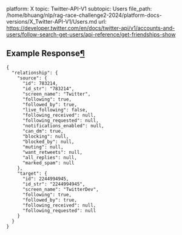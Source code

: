 platform: X
topic: Twitter-API-V1
subtopic: Users
file_path: /home/bhuang/nlp/rag-race-challenge2-2024/platform-docs-versions/X_Twitter-API-V1/Users.md
url: https://developer.twitter.com/en/docs/twitter-api/v1/accounts-and-users/follow-search-get-users/api-reference/get-friendships-show

## Example Response[¶](#example-response "Permalink to this headline")

    {
      "relationship": {
        "source": {
          "id": 783214,
          "id_str": "783214",
          "screen_name": "Twitter",
          "following": true,
          "followed_by": true,
          "live_following": false,
          "following_received": null,
          "following_requested": null,
          "notifications_enabled": null,
          "can_dm": true,
          "blocking": null,
          "blocked_by": null,
          "muting": null,
          "want_retweets": null,
          "all_replies": null,
          "marked_spam": null
        },
        "target": {
          "id": 2244994945,
          "id_str": "2244994945",
          "screen_name": "TwitterDev",
          "following": true,
          "followed_by": true,
          "following_received": null,
          "following_requested": null
        }
      }
    }